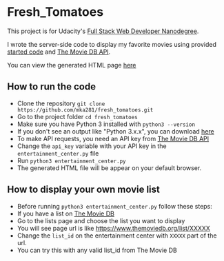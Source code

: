 # Fresh_Tomatoes

This project is for Udacity's [Full Stack Web Developer Nanodegree](https://www.udacity.com/course/full-stack-web-developer-nanodegree--nd004).

I wrote the server-side code to display my favorite movies using provided [started code](https://github.com/udacity/ud036_StarterCode) and [The Movie DB API](https://www.themoviedb.org/documentation/api).

You can view the generated HTML page [here](https://mka281.github.io/fresh_tomatoes/)

## How to run the code

* Clone the repository `git clone https://github.com/mka281/fresh_tomatoes.git`
* Go to the project folder `cd fresh_tomatoes`
* Make sure you have Python 3 installed with `python3 --version`
* If you don't see an output like "Python 3.x.x", you can download [here](https://www.python.org/downloads/)
* To make API requests, you need an API key from [The Movie DB API](https://developers.themoviedb.org/3/getting-started/introduction)
* Change the `api_key` variable with your API key in the `entertainment_center.py` file
* Run `python3 entertainment_center.py`
* The generated HTML file will be appear on your default browser.

## How to display your own movie list

* Before running `python3 entertainment_center.py` follow these steps:
* If you have a list on [The Movie DB](https://www.themoviedb.org)
* Go to the lists page and choose the list you want to display
* You will see page url is like https://www.themoviedb.org/list/XXXXX
* Change the `list_id` on the entertainment center with `XXXXX` part of the url.
* You can try this with any valid list_id from The Movie DB
